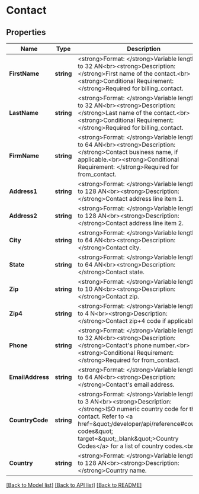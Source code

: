 # Contact

## Properties
Name | Type | Description | Notes
------------ | ------------- | ------------- | -------------
**FirstName** | **string** | &lt;strong&gt;Format: &lt;/strong&gt;Variable length, up to 32 AN&lt;br&gt;&lt;strong&gt;Description: &lt;/strong&gt;First name of the contact.&lt;br&gt;&lt;strong&gt;Conditional Requirement: &lt;/strong&gt;Required for billing_contact. | [optional] [default to null]
**LastName** | **string** | &lt;strong&gt;Format: &lt;/strong&gt;Variable length, up to 32 AN&lt;br&gt;&lt;strong&gt;Description: &lt;/strong&gt;Last name of the contact.&lt;br&gt;&lt;strong&gt;Conditional Requirement: &lt;/strong&gt;Required for billing_contact. | [optional] [default to null]
**FirmName** | **string** | &lt;strong&gt;Format: &lt;/strong&gt;Variable length, up to 64 AN&lt;br&gt;&lt;strong&gt;Description: &lt;/strong&gt;Contact business name, if applicable.&lt;br&gt;&lt;strong&gt;Conditional Requirement: &lt;/strong&gt;Required for from_contact. | [optional] [default to null]
**Address1** | **string** | &lt;strong&gt;Format: &lt;/strong&gt;Variable length, up to 128 AN&lt;br&gt;&lt;strong&gt;Description: &lt;/strong&gt;Contact address line item 1. | [optional] [default to null]
**Address2** | **string** | &lt;strong&gt;Format: &lt;/strong&gt;Variable length, up to 128 AN&lt;br&gt;&lt;strong&gt;Description: &lt;/strong&gt;Contact address line item 2. | [optional] [default to null]
**City** | **string** | &lt;strong&gt;Format: &lt;/strong&gt;Variable length, up to 64 AN&lt;br&gt;&lt;strong&gt;Description: &lt;/strong&gt;Contact city. | [optional] [default to null]
**State** | **string** | &lt;strong&gt;Format: &lt;/strong&gt;Variable length, up to 64 AN&lt;br&gt;&lt;strong&gt;Description: &lt;/strong&gt;Contact state. | [optional] [default to null]
**Zip** | **string** | &lt;strong&gt;Format: &lt;/strong&gt;Variable length, up to 10 AN&lt;br&gt;&lt;strong&gt;Description: &lt;/strong&gt;Contact zip. | [optional] [default to null]
**Zip4** | **string** | &lt;strong&gt;Format: &lt;/strong&gt;Variable length, up to 4 N&lt;br&gt;&lt;strong&gt;Description: &lt;/strong&gt;Contact zip+4 code if applicable. | [optional] [default to null]
**Phone** | **string** | &lt;strong&gt;Format: &lt;/strong&gt;Variable length, up to 32 AN&lt;br&gt;&lt;strong&gt;Description: &lt;/strong&gt;Contact&#x27;s phone number.&lt;br&gt;&lt;strong&gt;Conditional Requirement: &lt;/strong&gt;Required for from_contact. | [optional] [default to null]
**EmailAddress** | **string** | &lt;strong&gt;Format: &lt;/strong&gt;Variable length, up to 64 AN&lt;br&gt;&lt;strong&gt;Description: &lt;/strong&gt;Contact&#x27;s email address. | [default to null]
**CountryCode** | **string** | &lt;strong&gt;Format: &lt;/strong&gt;Variable length, up to 3 AN&lt;br&gt;&lt;strong&gt;Description: &lt;/strong&gt;ISO numeric country code for the contact. Refer to &lt;a href&#x3D;\&quot;/developer/api/reference#country-codes\&quot; target&#x3D;\&quot;_blank\&quot;&gt;Country Codes&lt;/a&gt; for a list of country codes.&lt;br&gt; | [optional] [default to null]
**Country** | **string** | &lt;strong&gt;Format: &lt;/strong&gt;Variable length, up to 128 AN&lt;br&gt;&lt;strong&gt;Description: &lt;/strong&gt;Country name. | [optional] [default to null]

[[Back to Model list]](../README.md#documentation-for-models) [[Back to API list]](../README.md#documentation-for-api-endpoints) [[Back to README]](../README.md)


